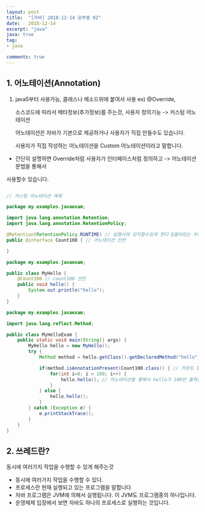 ```yaml
---
layout: post
title:  "[자바] 2018-12-14 공부중 02"
date:   2018-12-14
excerpt: "java"
java: true
tag:
- java

comments: true
---
```


## 1. 어노테이션(Annotation)

1) java5부터 사용가능, 클래스나 메소드위에 붙여서 사용 ex) @Override, 

   소스코드에 따라서 메타정보(추가정보)를 주는것, 사용자 정의기능 -> 커스텀 어노테이션

   어노테이션은 자바가 기본으로 제공하거나 사용자가 직접 만들수도 있습니다. 

   사용자가 직접 작성하는 어노테이션을 Custom 어노테이션이라고 말합니다. 

* 간단히 설명하면 Override처럼 사용자가 인터페이스처럼 정의하고 -> 어노테이션 문법을 통해서

사용할수 있습니다.

```java

// 커스텀 어노테이션 예제

package my.examples.javaexam;

import java.lang.annotation.Retention;
import java.lang.annotation.RetentionPolicy;

@Retention(RetentionPolicy.RUNTIME) // 실행시에 감지할수있게 한다 @붙어있는 부분을!
public @interface Count100 { // 어노테이션 선언

}

package my.examples.javaexam;

public class MyHello { 
    @Count100 // count100 선언
    public void hello() {
        System.out.println("hello");
    }
}

package my.examples.javaexam;

import java.lang.reflect.Method;

public class MyHelloExam {
    public static void main(String[] args) {
        MyHello hello = new MyHello();
        try {
            Method method = hello.getClass().getDeclaredMethod("hello");

            if(method.isAnnotationPresent(Count100.class)) { // 카운트 100 클래스
                for(int i=0; i < 100; i++) {
                    hello.hello(); // 어노테이션을 통해서 hello가 100번 출력된다.
                }
            } else {
                hello.hello();
            }
        } catch (Exception e) {
            e.printStackTrace();
        }
    }
}

```

## 2. 쓰레드란?

동시에 여러가지 작업을 수행할 수 있게 해주는것

* 동시에 여러가지 작업을 수행할 수 있다.
* 프로세스란 현재 실행되고 있는 프로그램을 말합니다
* 자바 프로그램은 JVM에 의해서 실행됩니다. 이 JVM도 프로그램중의 하나입니다.
* 운영체제 입장에서 보면 자바도 하나의 프로세스로 실행하는 것입니다.

